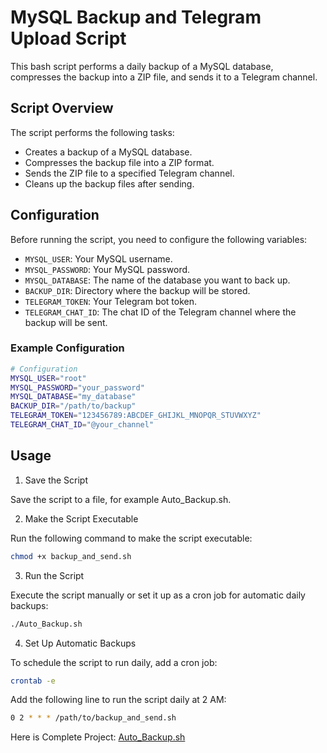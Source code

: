 # MySQL Backup and Telegram Upload Script

This bash script performs a daily backup of a MySQL database, compresses the backup into a ZIP file, and sends it to a Telegram channel.

## Script Overview

The script performs the following tasks:

- Creates a backup of a MySQL database.
- Compresses the backup file into a ZIP format.
- Sends the ZIP file to a specified Telegram channel.
- Cleans up the backup files after sending.

## Configuration

Before running the script, you need to configure the following variables:

- `MYSQL_USER`: Your MySQL username.
- `MYSQL_PASSWORD`: Your MySQL password.
- `MYSQL_DATABASE`: The name of the database you want to back up.
- `BACKUP_DIR`: Directory where the backup will be stored.
- `TELEGRAM_TOKEN`: Your Telegram bot token.
- `TELEGRAM_CHAT_ID`: The chat ID of the Telegram channel where the backup will be sent.

### Example Configuration
```bash
# Configuration
MYSQL_USER="root"
MYSQL_PASSWORD="your_password"
MYSQL_DATABASE="my_database"
BACKUP_DIR="/path/to/backup"
TELEGRAM_TOKEN="123456789:ABCDEF_GHIJKL_MNOPQR_STUVWXYZ"
TELEGRAM_CHAT_ID="@your_channel"
```
## Usage
1. Save the Script

Save the script to a file, for example Auto_Backup.sh.

2. Make the Script Executable

Run the following command to make the script executable:

``` bash
chmod +x backup_and_send.sh
```
3. Run the Script

Execute the script manually or set it up as a cron job for automatic daily backups:

```bash
./Auto_Backup.sh
```
4. Set Up Automatic Backups

To schedule the script to run daily, add a cron job:

```bash
crontab -e
```
Add the following line to run the script daily at 2 AM:

```bash
0 2 * * * /path/to/backup_and_send.sh
```

Here is Complete Project: [Auto_Backup.sh](https://github.com/khpcoding/Linux-Tips-Triks/blob/main/Auto_backup.sh)



